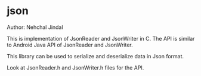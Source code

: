 json
====

Author: Nehchal Jindal

This is implementation of JsonReader and JsonWriter in C. The API is similar to Android Java API of JsonReader and JsonWriter.

This library can be used to serialize and deserialize data in Json format.

Look at JsonReader.h and JsonWriter.h files for the API.
